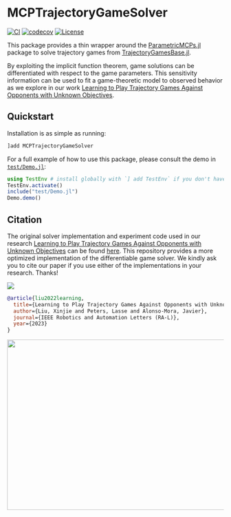 # MCPTrajectoryGameSolver

[![CI](https://github.com/JuliaGameTheoreticPlanning/MCPTrajectoryGameSolver.jl/actions/workflows/ci.yml/badge.svg)](https://github.com/JuliaGameTheoreticPlanning/MCPTrajectoryGameSolver.jl/actions/workflows/ci.yml)
[![codecov](https://codecov.io/gh/JuliaGameTheoreticPlanning/MCPTrajectoryGameSolver.jl/branch/main/graph/badge.svg?token=C48T44SCP2)](https://codecov.io/gh/JuliaGameTheoreticPlanning/MCPTrajectoryGameSolver.jl)
[![License](https://img.shields.io/badge/license-MIT-blue)](https://opensource.org/licenses/MIT)

This package provides a thin wrapper around the [ParametricMCPs.jl](https://github.com/lassepe/ParametricMCPs.jl) package to solve trajectory games from
[TrajectoryGamesBase.jl](https://github.com/lassepe/TrajectoryGamesBase.jl).

By exploiting the implicit function theorem, game solutions can be differentiated with respect to the game parameters.
This sensitivity information can be used to fit a game-theoretic model to observed behavior as we explore in our work [Learning to Play Trajectory Games Against Opponents with Unknown Objectives](https://xinjie-liu.github.io/projects/game/).

## Quickstart

Installation is as simple as running:

```julia
]add MCPTrajectoryGameSolver
```

For a full example of how to use this package, please consult the demo in [`test/Demo.jl`](test/Demo.jl):

```julia
using TestEnv # install globally with `] add TestEnv` if you don't have this
TestEnv.activate()
include("test/Demo.jl")
Demo.demo()
```

## Citation

The original solver implementation and experiment code used in our research [Learning to Play Trajectory Games Against Opponents with Unknown Objectives](https://arxiv.org/pdf/2211.13779.pdf) can be found [here](https://github.com/xinjie-liu/DifferentiableAdaptiveGames.jl). This repository provides a more optimized implementation of the differentiable game solver. We kindly ask you to cite our paper if you use either of the implementations in your research. Thanks!

[![](https://xinjie-liu.github.io/assets/img/liu2023ral_teaser.png)](https://arxiv.org/pdf/2211.13779.pdf)



```bibtex
@article{liu2022learning,
  title={Learning to Play Trajectory Games Against Opponents with Unknown Objectives},
  author={Liu, Xinjie and Peters, Lasse and Alonso-Mora, Javier},
  journal={IEEE Robotics and Automation Letters (RA-L)},
  year={2023}
}
```
<a href ="https://xinjie-liu.github.io/assets/pdf/Liu2023learningPoster(full).pdf"><img src="https://xinjie-liu.github.io/assets/img/liu2023ral_poster.png" width = "560" height = "396"></a>


